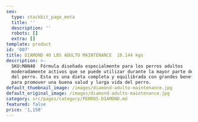 ```yaml
---
seo:
  type: stackbit_page_meta
  title: ''
  description: ''
  robots: []
  extra: []
template: product
id: '007'
title: DIAMOND 40 LBS ADULTO MAINTENANCE  18.144 kgs
description: >-
  SKU:MAN40  Fórmula diseñada especialmente para los perros adultos
  moderadamente activos que se puede utilizar durante la mayor parte de la vida
  del perro. Esta es una dieta completa y equilibrada con grandes beneficios
  para promover una buena salud y larga vida del perro.
default_thumbnail_image: /images/diamond-adulto-maintenance.jpg
default_original_image: /images/diamond-adulto-maintenance.jpg
category: src/pages/category/PERROS-DIAMOND.md
featured: false
price: '1,150'
---
```


